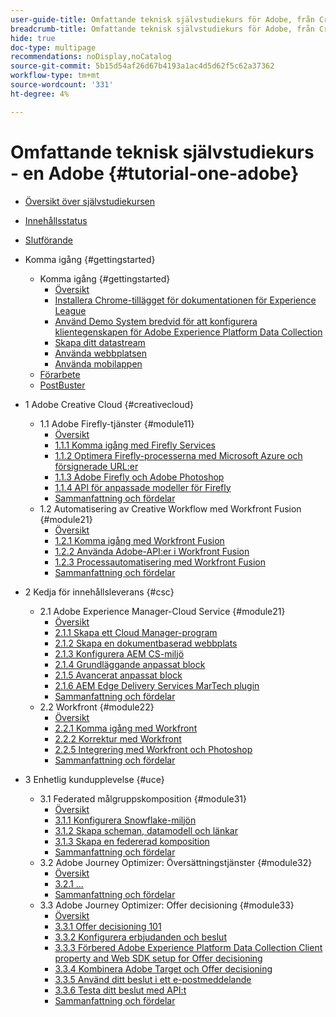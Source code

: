 ```yaml
---
user-guide-title: Omfattande teknisk självstudiekurs för Adobe, från Creative Cloud till Experience Cloud
breadcrumb-title: Omfattande teknisk självstudiekurs för Adobe, från Creative Cloud till Experience Cloud
hide: true
doc-type: multipage
recommendations: noDisplay,noCatalog
source-git-commit: 5b15d54af26d67b4193a1ac4d5d62f5c62a37362
workflow-type: tm+mt
source-wordcount: '331'
ht-degree: 4%

---
```



# Omfattande teknisk självstudiekurs - en Adobe {#tutorial-one-adobe}

+ [Översikt över självstudiekursen](/help/tutorial-one-adobe/overview.md)
+ [Innehållsstatus](/help/tutorial-one-adobe/status.md)
+ [Slutförande](/help/tutorial-one-adobe/completion.md)

+ Komma igång {#gettingstarted}
   + Komma igång {#gettingstarted}
      + [Översikt](/help/tutorial-one-adobe/modules/getting-started/gettingstarted/getting-started.md)
      + [Installera Chrome-tillägget för dokumentationen för Experience League](/help/tutorial-one-adobe/modules/getting-started/gettingstarted/ex1.md)
      + [Använd Demo System bredvid för att konfigurera klientegenskapen för Adobe Experience Platform Data Collection](/help/tutorial-one-adobe/modules/getting-started/gettingstarted/ex2.md)
      + [Skapa ditt datastream](/help/tutorial-one-adobe/modules/getting-started/gettingstarted/ex3.md)
      + [Använda webbplatsen](/help/tutorial-one-adobe/modules/getting-started/gettingstarted/ex4.md)
      + [Använda mobilappen](/help/tutorial-one-adobe/modules/getting-started/gettingstarted/ex5.md)
   + [Förarbete](/help/tutorial-one-adobe/prework.md)
   + [PostBuster](/help/tutorial-one-adobe/postbuster.md)

+ 1 Adobe Creative Cloud {#creativecloud}
   + 1.1 Adobe Firefly-tjänster {#module11}
      + [Översikt](/help/tutorial-one-adobe/modules/creative-cloud/module1.1/firefly-services.md)
      + [1.1.1 Komma igång med Firefly Services](/help/tutorial-one-adobe/modules/creative-cloud/module1.1/ex1.md)
      + [1.1.2 Optimera Firefly-processerna med Microsoft Azure och försignerade URL:er](/help/tutorial-one-adobe/modules/creative-cloud/module1.1/ex2.md)
      + [1.1.3 Adobe Firefly och Adobe Photoshop](/help/tutorial-one-adobe/modules/creative-cloud/module1.1/ex3.md)
      + [1.1.4 API för anpassade modeller för Firefly](/help/tutorial-one-adobe/modules/creative-cloud/module1.1/ex4.md)
      + [Sammanfattning och fördelar](/help/tutorial-one-adobe/modules/creative-cloud/module1.1/summary.md)
   + 1.2 Automatisering av Creative Workflow med Workfront Fusion {#module21}
      + [Översikt](/help/tutorial-one-adobe/modules/creative-cloud/module1.2/automation.md)
      + [1.2.1 Komma igång med Workfront Fusion](/help/tutorial-one-adobe/modules/creative-cloud/module1.2/ex1.md)
      + [1.2.2 Använda Adobe-API:er i Workfront Fusion](/help/tutorial-one-adobe/modules/creative-cloud/module1.2/ex2.md)
      + [1.2.3 Processautomatisering med Workfront Fusion](/help/tutorial-one-adobe/modules/creative-cloud/module1.2/ex3.md)
      + [Sammanfattning och fördelar](/help/tutorial-one-adobe/modules/creative-cloud/module1.2/summary.md)

+ 2 Kedja för innehållsleverans {#csc}
   + 2.1 Adobe Experience Manager-Cloud Service {#module21}
      + [Översikt](/help/tutorial-one-adobe/modules/csc/module2.1/aemcs.md)
      + [2.1.1 Skapa ett Cloud Manager-program](/help/tutorial-one-adobe/modules/csc/module2.1/ex1.md)
      + [2.1.2 Skapa en dokumentbaserad webbplats](/help/tutorial-one-adobe/modules/csc/module2.1/ex2.md)
      + [2.1.3 Konfigurera AEM CS-miljö](/help/tutorial-one-adobe/modules/csc/module2.1/ex3.md)
      + [2.1.4 Grundläggande anpassat block](/help/tutorial-one-adobe/modules/csc/module2.1/ex4.md)
      + [2.1.5 Avancerat anpassat block](/help/tutorial-one-adobe/modules/csc/module2.1/ex5.md)
      + [2.1.6 AEM Edge Delivery Services MarTech plugin](/help/tutorial-one-adobe/modules/csc/module2.1/ex6.md)
      + [Sammanfattning och fördelar](/help/tutorial-one-adobe/modules/csc/module2.1/summary.md)
   + 2.2 Workfront {#module22}
      + [Översikt](/help/tutorial-one-adobe/modules/csc/module2.2/workfront.md)
      + [2.2.1 Komma igång med Workfront](/help/tutorial-one-adobe/modules/csc/module2.2/ex1.md)
      + [2.2.2 Korrektur med Workfront](/help/tutorial-one-adobe/modules/csc/module2.2/ex2.md)
      + [2.2.5 Integrering med Workfront och Photoshop](/help/tutorial-one-adobe/modules/csc/module2.2/ex5.md)
      + [Sammanfattning och fördelar](/help/tutorial-one-adobe/modules/csc/module2.2/summary.md)

+ 3 Enhetlig kundupplevelse {#uce}
   + 3.1 Federated målgruppskomposition {#module31}
      + [Översikt](/help/tutorial-one-adobe/modules/uce/module3.1/fac.md)
      + [3.1.1 Konfigurera Snowflake-miljön](/help/tutorial-one-adobe/modules/uce/module3.1/ex1.md)
      + [3.1.2 Skapa scheman, datamodell och länkar](/help/tutorial-one-adobe/modules/uce/module3.1/ex2.md)
      + [3.1.3 Skapa en federerad komposition](/help/tutorial-one-adobe/modules/uce/module3.1/ex3.md)
      + [Sammanfattning och fördelar](/help/tutorial-one-adobe/modules/uce/module3.1/summary.md)
   + 3.2 Adobe Journey Optimizer: Översättningstjänster {#module32}
      + [Översikt](/help/tutorial-one-adobe/modules/uce/module3.2/ajotranslationsvcs.md)
      + [3.2.1 ...](/help/tutorial-one-adobe/modules/uce/module3.2/ex1.md)
      + [Sammanfattning och fördelar](/help/tutorial-one-adobe/modules/uce/module3.2/summary.md)
   + 3.3 Adobe Journey Optimizer: Offer decisioning {#module33}
      + [Översikt](/help/tutorial-one-adobe/modules/uce/module3.3/offer-decisioning.md)
      + [3.3.1 Offer decisioning 101](/help/tutorial-one-adobe/modules/uce/module3.3/ex1.md)
      + [3.3.2 Konfigurera erbjudanden och beslut](/help/tutorial-one-adobe/modules/uce/module3.3/ex2.md)
      + [3.3.3 Förbered Adobe Experience Platform Data Collection Client property and Web SDK setup for Offer decisioning](/help/tutorial-one-adobe/modules/uce/module3.3/ex3.md)
      + [3.3.4 Kombinera Adobe Target och Offer decisioning](/help/tutorial-one-adobe/modules/uce/module3.3/ex4.md)
      + [3.3.5 Använd ditt beslut i ett e-postmeddelande](/help/tutorial-one-adobe/modules/uce/module3.3/ex5.md)
      + [3.3.6 Testa ditt beslut med API:t](/help/tutorial-one-adobe/modules/uce/module3.3/ex6.md)
      + [Sammanfattning och fördelar](/help/tutorial-one-adobe/modules/uce/module3.3/summary.md)

